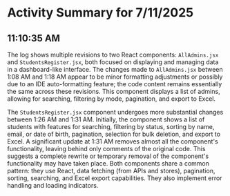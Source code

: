# Activity Summary for 7/11/2025

## 11:10:35 AM
The log shows multiple revisions to two React components: `AllAdmins.jsx` and `StudentsRegister.jsx`, both focused on displaying and managing data in a dashboard-like interface.  The changes made to `AllAdmins.jsx` between 1:08 AM and 1:18 AM appear to be minor formatting adjustments or possibly due to an IDE auto-formatting feature; the code content remains essentially the same across these revisions. This component displays a list of admins, allowing for searching, filtering by mode, pagination, and export to Excel.

The `StudentsRegister.jsx` component undergoes more substantial changes between 1:26 AM and 1:31 AM. Initially, the component shows a list of students with features for searching, filtering by status, sorting by name, email, or date of birth, pagination, selection for bulk deletion, and export to Excel. A significant update at 1:31 AM removes almost all the component's functionality, leaving behind only comments of the original code.  This suggests a complete rewrite or temporary removal of the component's functionality may have taken place.  Both components share a common pattern: they use React, data fetching (from APIs and stores), pagination, sorting, searching, and Excel export capabilities.  They also implement error handling and loading indicators.
